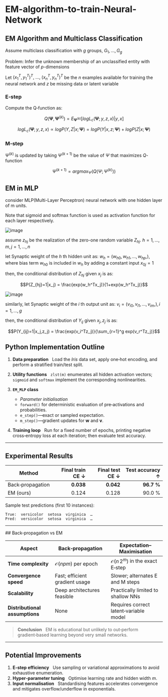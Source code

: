 # EM-algorithm-to-train-Neural-Network


## EM Algorithm and Multiclass Classification
Assume multiclass classification with $g$ groups, $G_1, ..., G_g$

Problem: Infer the unknown membership of an unclassified entity with feature vector of $p$-dimensions 

Let $(x_1^T, y_1^T)^T,\;\dots,\;(x_n^T, y_n^T)^T$ be the $n$ examples available for training the neural network and $z$ be missing data or latent variable



### E‑step

Compute the Q‑function as:

$$Q(\boldsymbol{\Psi},\boldsymbol{\Psi}^{(k)}) = E_{\boldsymbol{\Psi}^{(k)}}[log L_c(\boldsymbol{\Psi};y,z,x)|y,x]$$

$$log L_c(\boldsymbol{\Psi};y,z,x) \propto log P(Y,Z|x;\boldsymbol{\Psi}) = log P(Y|x,z;\boldsymbol{\Psi}) + log P(Z|x;\boldsymbol{\Psi})$$



### M‑step

$\Psi^{(k)}$ is updated by taking $\Psi^{(k+1)}$ be the value of $\Psi$ that maximizes $Q$-function

$$\Psi^{(k+1)} = argmax_{\Psi}(Q(\Psi;\Psi^{(k)}))$$

## EM in MLP
consider MLP(Multi-Layer Perceptron) neural network with one hidden layer of m units.

Note that sigmoid and softmax function is used as activation function for each layer respectively.

![image](https://github.com/user-attachments/assets/54cd486c-841e-4079-8696-966fda31ff42)

assume $z_{hj}$ be the realization of the zero-one random variable $Z_{hj}$. $h=1,...,m, j=1,...,n$

let Synaptic weight of the $h$ th hidden unit as: $w_h = (w_{h0},w_{h1},...,w_{hp},)$, where bias term $w_{h0}$ is included in $w_h$ by adding a constant input $x_{0j} = 1$

then, the conditional distribution of $Z_{hj}$ given $x_j$ is as:

$$P(Z_{hj}=1|x_j) = \frac{exp(w_h^Tx_j)}{1+exp(w_h^Tx_j)}$$

![image](https://github.com/user-attachments/assets/750c75d5-a8f3-4727-854b-8df02d1790f6)

similarly, let Synaptic weight of the $i$ th output unit as: $v_i = (v_{i0},v_{i1},...,v_{im},), i=1,...,g$

then, the conditional distribution of $Y_{ij}$ given $x_j, z_j$ is as:

$$P(Y_{ij}=1|x_j,z_j) = \frac{exp(v_i^Tz_j)}{\sum_{r=1}^g exp(v_r^Tz_j)}$$

## Python Implementation Outline

1. **Data preparation**   Load the *Iris* data set, apply one‑hot
   encoding, and perform a stratified train/test split.
2. **Utility functions**   `zlst(m)` enumerates all hidden activation
   vectors; `sigmoid` and `softmax` implement the corresponding
   nonlinearities.
3. **`EM_MLP` class**

   * *Parameter initialisation*
   * `forward()` for deterministic evaluation of pre‑activations and
     probabilities.
   * `e_step()`—exact or sampled expectation.
   * `m_step()`—gradient updates for $\mathbf w$ and $\mathbf v$.
4. **Training loop**   Run for a fixed number of epochs, printing
   negative cross‑entropy loss at each iteration; then evaluate test
   accuracy.

---

## Experimental Results

| Method           | Final train CE ↓ | Final test CE ↓ | Test accuracy ↑ |
| ---------------- | ---------------: | --------------: | --------------: |
| Back‑propagation |        **0.038** |       **0.042** |      **96.7 %** |
| EM (ours)        |            0.124 |           0.128 |          90.0 % |

Sample test predictions (first 10 instances):

```
True:  versicolor  setosa  virginica  …
Pred:  versicolor  setosa  virginica  …
```

---

## Back‑propagation vs EM

| Aspect                         | Back‑propagation               | Expectation–Maximisation                   |
| ------------------------------ | ------------------------------ | ------------------------------------------ |
| **Time complexity**            | $\mathcal O(npm)$ per epoch    | $\mathcal O(n\,2^{m})$ in the exact E‑step |
| **Convergence speed**          | Fast; efficient gradient usage | Slower; alternates E and M steps           |
| **Scalability**                | Deep architectures feasible    | Practically limited to shallow NNs         |
| **Distributional assumptions** | None                           | Requires correct latent‑variable model     |

> **Conclusion**   EM is educational but unlikely to out‑perform
> gradient‑based learning beyond very small networks.

---

## Potential Improvements

1. **E‑step efficiency**   Use sampling or variational approximations to
   avoid exhaustive enumeration.
2. **Hyper‑parameter tuning**   Optimise learning rate and hidden width
   $m$.
3. **Input normalisation**   Standardising features accelerates
   convergence and mitigates overflow/underflow in exponentials.

